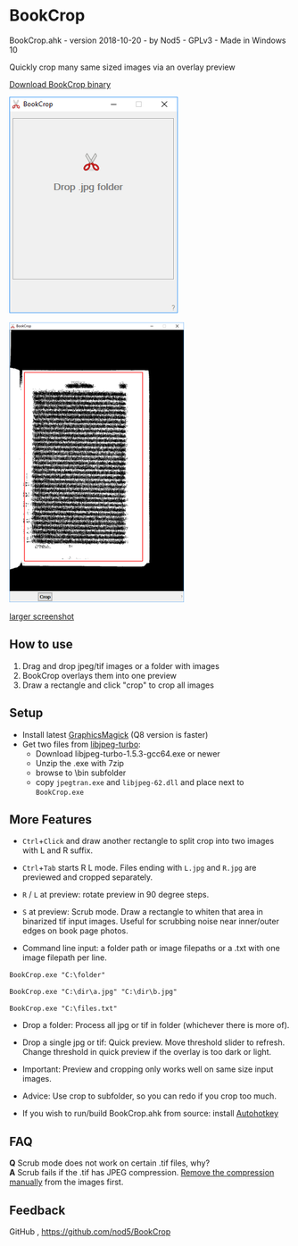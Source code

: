 ﻿
# BookCrop

BookCrop.ahk  -  version 2018-10-20  -  by Nod5  -  GPLv3  -  Made in Windows 10  

Quickly crop many same sized images via an overlay preview  

[Download BookCrop binary](https://github.com/nod5/BookCrop/releases)  

![Alt text](images/bookcrop_screenshot1.png?raw=true)

![Alt text](images/bookcrop_screenshot2.png?raw=true)

[larger screenshot](images/bookcrop_screenshot2_large.png)


## How to use
1. Drag and drop jpeg/tif images or a folder with images  
2. BookCrop overlays them into one preview  
3. Draw a rectangle and click "crop" to crop all images  

## Setup
- Install latest [GraphicsMagick](https://sourceforge.net/projects/graphicsmagick/files/graphicsmagick-binaries/) (Q8 version is faster)  
- Get two files from [libjpeg-turbo](https://sourceforge.net/projects/libjpeg-turbo/files/):
    - Download libjpeg-turbo-1.5.3-gcc64.exe or newer  
    - Unzip the .exe with 7zip  
    - browse to \bin subfolder  
    - copy `jpegtran.exe` and `libjpeg-62.dll` and place next to `BookCrop.exe`  

## More Features

- `Ctrl`+`Click` and draw another rectangle to split crop into two images with L and R suffix.  

- `Ctrl`+`Tab` starts R L mode. Files ending with `L.jpg` and `R.jpg` are previewed and cropped separately.  

- `R` / `L` at preview: rotate preview in 90 degree steps.  

- `S` at preview: Scrub mode. Draw a rectangle to whiten that area in binarized tif input images. Useful for scrubbing noise near inner/outer edges on book page photos.  

- Command line input: a folder path or image filepaths or a .txt with one image filepath per line.  
````
BookCrop.exe "C:\folder"
````

````
BookCrop.exe "C:\dir\a.jpg" "C:\dir\b.jpg"
````

````
BookCrop.exe "C:\files.txt"
````


- Drop a folder: Process all jpg or tif in folder (whichever there is more of).  

- Drop a single jpg or tif: Quick preview. Move threshold slider to refresh.  
Change threshold in quick preview if the overlay is too dark or light.  

- Important: Preview and cropping only works well on same size input images.  

- Advice: Use crop to subfolder, so you can redo if you crop too much.  

- If you wish to run/build BookCrop.ahk from source: install [Autohotkey](https://autohotkey.com)  

## FAQ

**Q**  Scrub mode does not work on certain .tif files, why?  
**A**  Scrub fails if the .tif has JPEG compression. [Remove the compression manually](http://www.graphicsmagick.org/GraphicsMagick.html#details-compress) from the images first.

## Feedback
GitHub , https://github.com/nod5/BookCrop  
